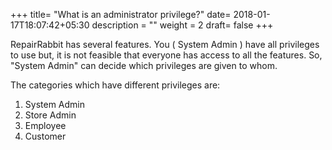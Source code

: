 +++
title= "What is an administrator privilege?"
date= 2018-01-17T18:07:42+05:30
description = ""
weight = 2
draft= false
+++

RepairRabbit has several features. You ( System Admin ) have all privileges to use but, it is not feasible that everyone has access to all the features. So, "System Admin" can decide which privileges are given to whom. 

The categories which have different privileges are: 

1. System Admin  
2. Store Admin 
3. Employee  
4. Customer

